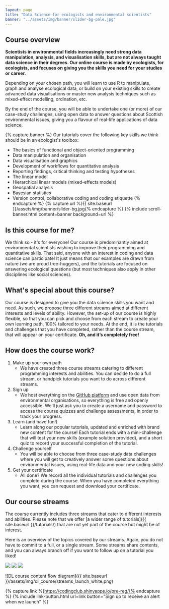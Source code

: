 ```yaml
---
layout: page
title: "Data Science for ecologists and environmental scientists"
banner: "../assets/img/banner/slider-bg-pale.jpg"
---
```


## Course overview

__Scientists in environmental fields increasingly need strong data manipulation, analysis, and visualisation skills, but are not always taught data science in their degrees. Our online course is made by ecologists, for ecologists, and focuses on giving you the skills you need for your studies or career.__

Depending on your chosen path, you will learn to use R to manipulate, graph and analyse ecological data, or build on your existing skills to create advanced data visualisations or master new analysis techniques such as mixed-effect modelling, ordination, etc. 

By the end of the course, you will be able to undertake one (or more) of our case-study challenges, using open data to answer questions about Scottish environmental issues, giving you a flavour of real-life applications of data science.

{% capture banner %}
Our tutorials cover the following key skills we think should be in an ecologist's toolbox:

* The basics of functional and object-oriented programming
* Data manipulation and organisation
* Data visualisation and graphics
* Development of workflows for quantitative analysis
* Reporting findings, critical thinking and testing hypotheses
* The linear model
* Hierarchical linear models (mixed-effects models)
* Geospatial analysis
* Bayesian statistics
* Version control, collaborative coding and coding etiquette
{% endcapture %}
{% capture url %}{{ site.baseurl }}/assets/img/banner/slider-bg.jpg{% endcapture %}
{% include scroll-banner.html content=banner background=url %}

## Is this course for me?

We think so - it's for everyone! Our course is predominantly aimed at environmental scientists wishing to improve their programming and quantitative skills. That said, anyone with an interest in coding and data science can participate! It just means that our examples are drawn from nature (we are proud tree-huggers), and the tutorials are focused on answering ecological questions (but most techniques also apply in other disciplines like social sciences).

## What's special about this course?

Our course is designed to give you the data science skills you want and need. As such, we propose three different streams aimed at different interests and levels of ability. However, the set-up of our course is highly flexible, so that you can pick and choose from each stream to create your own learning path, 100% tailored to your needs. At the end, it is the tutorials and challenges that you have completed, rather than the course stream, that will appear on your certificate. __Oh, and it’s completely free!__

## How does the course work?

1. Make up your own path
	* We have created three course streams catering to different programming interests and abilities. You can decide to do a full stream, or handpick tutorials you want to do across different streams.
2. Sign up
	* We host everything on the [GitHub platform](https://github.com) and use open data from environmental organisations, so everything is free and openly accessible. We'll just ask you to create a username and password to access the course quizzes and challenge assessments, in order to track your progress.
3. Learn (and have fun!)
	* Learn along our popular tutorials, updated and enriched with brand new content for the course! Each tutorial ends with a mini-challenge that will test your new skills (example solution provided), and a short quiz to record your successful completion of the tutorial.
4. Challenge yourself
	* You will be able to choose from three case-study data challenges where you will get to creatively answer some questions about environmental issues, using real-life data and your new coding skills!
5. Get your certificate
	* All done? We record all the individual tutorials and challenges you complete during the course. When you have completed everything you want, you can request and download your certificate.

## Our course streams

The course currently includes three streams that cater to different interests and abilities. Please note that we offer [a wider range of tutorials]({{ site.baseurl }}/tutorials/) that are not yet part of the course but might be of interest.


Here is an overview of the topics covered by our streams. Again, you do not have to commit to a full, or a single stream. Some streams share contents, and you can always branch off if you want to follow up on a tutorial you liked!

<div class="stream-container">
	<a href="{{ site.baseurl }}/dl_course/stats-scratch/index.html"><img src="{{ site.baseurl }}/assets/img/dl_course/DL_stream1.png"></a>
	<a href="{{ site.baseurl }}/dl_course/wiz-viz/index.html"><img src="{{ site.baseurl }}/assets/img/dl_course/DL_stream2.png"></a>
	<a href="{{ site.baseurl }}/dl_course/mastering-modelling/index.html"><img src="{{ site.baseurl }}/assets/img/dl_course/DL_stream3.png"></a>
</div>


![DL course content flow diagram]({{ site.baseurl }}/assets/img/dl_course/streams_launch_white.png)

{% capture link %}https://codingclub.shinyapps.io/pre-reg/{% endcapture %}
{% include link-button.html url=link button="Sign up to receive an alert when we launch" %}
